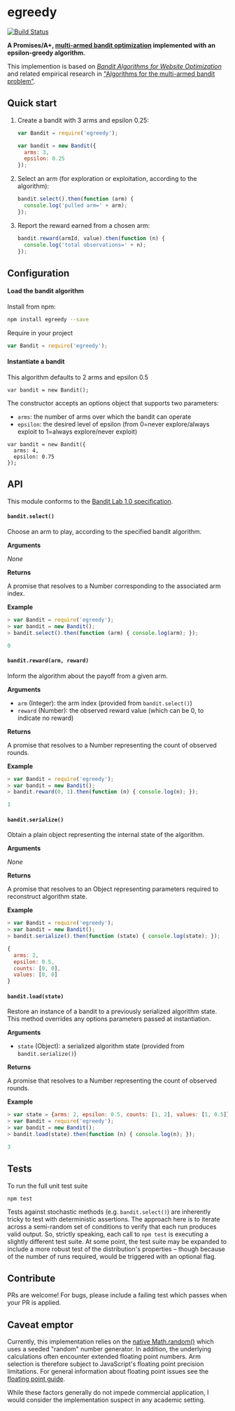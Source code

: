 # egreedy

[![Build Status](https://travis-ci.org/kurttheviking/egreedy.svg)](https://travis-ci.org/kurttheviking/egreedy)

**A Promises/A+, [multi-armed bandit optimization](http://en.wikipedia.org/wiki/Multi-armed_bandit) implemented with an epsilon-greedy algorithm.**

This implemention is based on [<em>Bandit Algorithms for Website Optimization</em>](http://shop.oreilly.com/product/0636920027393.do) and related empirical research in ["Algorithms for the multi-armed bandit problem"](https://d2w9gswcdc2jtf.cloudfront.net/research/Algorithms+for+the+multi-armed+bandit+problem.pdf).


## Quick start

1. Create a bandit with 3 arms and epsilon 0.25:

    ```js
    var Bandit = require('egreedy');

    var bandit = new Bandit({
      arms: 3,
      epsilon: 0.25
    });
    ```

2. Select an arm (for exploration or exploitation, according to the algorithm):

    ```js
    bandit.select().then(function (arm) {
      console.log('pulled arm=' + arm);
    });
    ```

3. Report the reward earned from a chosen arm:

    ```js
    bandit.reward(armId, value).then(function (n) {
      console.log('total observations=' + n);
    });
    ```


## Configuration

#### Load the bandit algorithm

Install from npm:

```sh
npm install egreedy --save
```

Require in your project

```js
var Bandit = require('egreedy');
```

#### Instantiate a bandit

This algorithm defaults to 2 arms and epsilon 0.5

```
var bandit = new Bandit();
```

The constructor accepts an options object that supports two parameters:

- `arms`: the number of arms over which the bandit can operate
- `epsilon`: the desired level of epsilon (from 0=never explore/always exploit to 1=always explore/never exploit)

```
var bandit = new Bandit({
  arms: 4,
  epsilon: 0.75
});
```


## API

This module conforms to the [Bandit Lab 1.0 specification](https://github.com/banditlab/spec-js/blob/master/README.md).

#### `bandit.select()`

Choose an arm to play, according to the specified bandit algorithm.

**Arguments**

_None_

**Returns**

A promise that resolves to a Number corresponding to the associated arm index.

**Example**

```js
> var Bandit = require('egreedy');
> var bandit = new Bandit();
> bandit.select().then(function (arm) { console.log(arm); });

0
```

#### `bandit.reward(arm, reward)`

Inform the algorithm about the payoff from a given arm.

**Arguments**

- `arm` (Integer): the arm index (provided from `bandit.select()`)
- `reward` (Number): the observed reward value (which can be 0, to indicate no reward)

**Returns**

A promise that resolves to a Number representing the count of observed rounds.

**Example**

```js
> var Bandit = require('egreedy');
> var bandit = new Bandit();
> bandit.reward(0, 1).then(function (n) { console.log(n); });

1
```

#### `bandit.serialize()`

Obtain a plain object representing the internal state of the algorithm.

**Arguments**

_None_

**Returns**

A promise that resolves to an Object representing parameters required to reconstruct algorithm state.

**Example**

```js
> var Bandit = require('egreedy');
> var bandit = new Bandit();
> bandit.serialize().then(function (state) { console.log(state); });

{
  arms: 2,
  epsilon: 0.5,
  counts: [0, 0],
  values: [0, 0]
}
```

#### `bandit.load(state)`

Restore an instance of a bandit to a previously serialized algorithm state. This method overrides any options parameters passed at instantiation.

**Arguments**

- `state` (Object): a serialized algorithm state (provided from `bandit.serialize()`)

**Returns**

A promise that resolves to a Number representing the count of observed rounds.

**Example**

```js
> var state = {arms: 2, epsilon: 0.5, counts: [1, 2], values: [1, 0.5]};
> var Bandit = require('egreedy');
> var bandit = new Bandit();
> bandit.load(state).then(function (n) { console.log(n); });

3
```


## Tests

To run the full unit test suite

```
npm test
```

Tests against stochastic methods (e.g. `bandit.select()`) are inherently tricky to test with deterministic assertions. The approach here is to iterate across a semi-random set of conditions to verify that each run produces valid output. So, strictly speaking, each call to `npm test` is executing a slightly different test suite. At some point, the test suite may be expanded to include a more robust test of the distribution's properties &ndash; though because of the number of runs required, would be triggered with an optional flag.


## Contribute

PRs are welcome! For bugs, please include a failing test which passes when your PR is applied.


## Caveat emptor

Currently, this implementation relies on the [native Math.random()](https://developer.mozilla.org/en-US/docs/Web/JavaScript/Reference/Global_Objects/Math/random) which uses a seeded "random" number generator. In addition, the underlying calculations often encounter extended floating point numbers. Arm selection is therefore subject to JavaScript's floating point precision limitations. For general information about floating point issues see the [floating point guide](http://floating-point-gui.de/).

While these factors generally do not impede commercial application, I would consider the implementation suspect in any academic setting.
